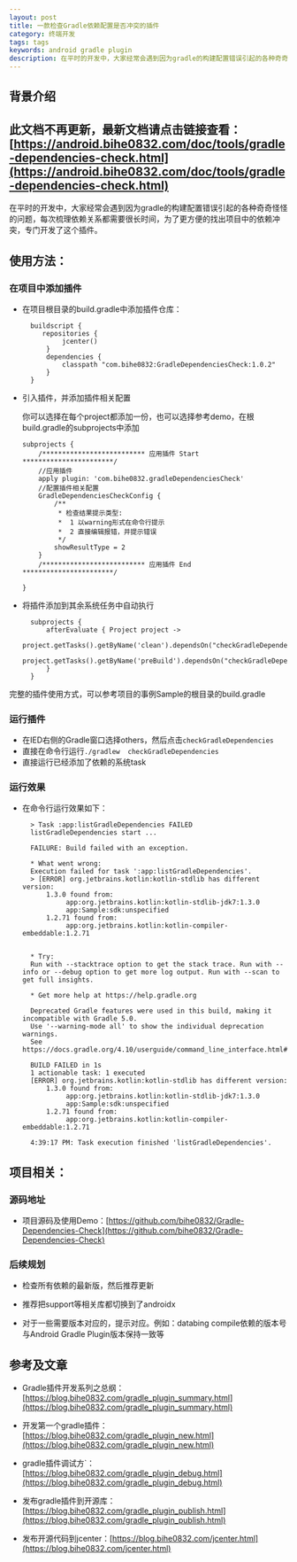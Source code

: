 ```yaml
---
layout: post
title: 一款检查Gradle依赖配置是否冲突的插件
category: 终端开发
tags: tags
keywords: android gradle plugin
description: 在平时的开发中，大家经常会遇到因为gradle的构建配置错误引起的各种奇奇怪怪的问题，每次梳理依赖关系都需要很长时间，为了更方便的找出项目中的依赖冲突，专门开发了这个插件。
---
```


## 背景介绍



## 此文档不再更新，最新文档请点击链接查看：[https://android.bihe0832.com/doc/tools/gradle-dependencies-check.html](https://android.bihe0832.com/doc/tools/gradle-dependencies-check.html)

在平时的开发中，大家经常会遇到因为gradle的构建配置错误引起的各种奇奇怪怪的问题，每次梳理依赖关系都需要很长时间，为了更方便的找出项目中的依赖冲突，专门开发了这个插件。

## 使用方法：

### 在项目中添加插件

- 在项目根目录的build.gradle中添加插件仓库：
	
	    buildscript {
	       repositories {
		        jcenter()
		    }
		    dependencies {
		        classpath "com.bihe0832:GradleDependenciesCheck:1.0.2"
		    }
		}

-	引入插件，并添加插件相关配置

	你可以选择在每个project都添加一份，也可以选择参考demo，在根build.gradle的subprojects中添加

		subprojects {
		    /************************** 应用插件 Start ***********************/
		    //应用插件
		    apply plugin: 'com.bihe0832.gradleDependenciesCheck'
		    //配置插件相关配置
		    GradleDependenciesCheckConfig {
		        /**
		         * 检查结果提示类型:
		         *  1 以warning形式在命令行提示
		         *  2 直接编辑报错，并提示错误
		         */
		        showResultType = 2
		    }
		    /************************** 应用插件 End ***********************/
		
		}

- 将插件添加到其余系统任务中自动执行

		subprojects {
			afterEvaluate { Project project ->
		        project.getTasks().getByName('clean').dependsOn("checkGradleDependencies")
		        project.getTasks().getByName('preBuild').dependsOn("checkGradleDependencies")
		    }
	    }

完整的插件使用方式，可以参考项目的事例Sample的根目录的build.gradle

### 运行插件

- 在IED右侧的Gradle窗口选择others，然后点击`checkGradleDependencies`
- 直接在命令行运行`./gradlew  checkGradleDependencies`
- 直接运行已经添加了依赖的系统task

### 运行效果

- 在命令行运行效果如下：
		
		> Task :app:listGradleDependencies FAILED
		listGradleDependencies start ...
		
		FAILURE: Build failed with an exception.
		
		* What went wrong:
		Execution failed for task ':app:listGradleDependencies'.
		> [ERROR] org.jetbrains.kotlin:kotlin-stdlib has different version: 
		  	1.3.0 found from: 
		  	 	 app:org.jetbrains.kotlin:kotlin-stdlib-jdk7:1.3.0
		  	 	 app:Sample:sdk:unspecified
		  	1.2.71 found from: 
		  	 	 app:org.jetbrains.kotlin:kotlin-compiler-embeddable:1.2.71
		
		
		* Try:
		Run with --stacktrace option to get the stack trace. Run with --info or --debug option to get more log output. Run with --scan to get full insights.
		
		* Get more help at https://help.gradle.org
		
		Deprecated Gradle features were used in this build, making it incompatible with Gradle 5.0.
		Use '--warning-mode all' to show the individual deprecation warnings.
		See https://docs.gradle.org/4.10/userguide/command_line_interface.html#sec:command_line_warnings
		
		BUILD FAILED in 1s
		1 actionable task: 1 executed
		[ERROR] org.jetbrains.kotlin:kotlin-stdlib has different version: 
			1.3.0 found from: 
			 	 app:org.jetbrains.kotlin:kotlin-stdlib-jdk7:1.3.0
			 	 app:Sample:sdk:unspecified
			1.2.71 found from: 
			 	 app:org.jetbrains.kotlin:kotlin-compiler-embeddable:1.2.71
		
		4:39:17 PM: Task execution finished 'listGradleDependencies'.
	
## 项目相关：

### 源码地址

-  项目源码及使用Demo：[https://github.com/bihe0832/Gradle-Dependencies-Check](https://github.com/bihe0832/Gradle-Dependencies-Check)

### 后续规划

- 检查所有依赖的最新版，然后推荐更新

- 推荐把support等相关库都切换到了androidx

- 对于一些需要版本对应的，提示对应。例如：databing compile依赖的版本号与Android Gradle Plugin版本保持一致等

## 参考及文章

- Gradle插件开发系列之总纲：[https://blog.bihe0832.com/gradle_plugin_summary.html](https://blog.bihe0832.com/gradle_plugin_summary.html)

- 开发第一个gradle插件：[https://blog.bihe0832.com/gradle_plugin_new.html](https://blog.bihe0832.com/gradle_plugin_new.html)

- gradle插件调试方`：[https://blog.bihe0832.com/gradle_plugin_debug.html](https://blog.bihe0832.com/gradle_plugin_debug.html)

- 发布gradle插件到开源库：[https://blog.bihe0832.com/gradle_plugin_publish.html](https://blog.bihe0832.com/gradle_plugin_publish.html)

- 发布开源代码到jcenter：[https://blog.bihe0832.com/jcenter.html](https://blog.bihe0832.com/jcenter.html)


